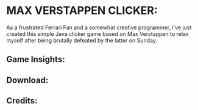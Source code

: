 # MAX VERSTAPPEN CLICKER:
As a frustrated Ferrari Fan and a somewhat creative programmer, i've just created this simple Java clicker game based on Max Verstappen to relax myself after being brutally defeated by the latter on Sunday.


## Game Insights:

## Download:

## Credits:

